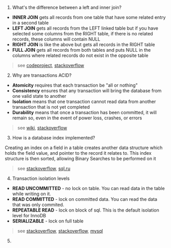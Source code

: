 1. What's the difference between a left and inner join?
  * __INNER JOIN__ gets all records from one table that have some related entry in a second table
  * __LEFT JOIN__ gets all records from the LEFT linked table but if you have selected some columns from the RIGHT table, if there is no related records, these columns will contain NULL
  * __RIGHT JOIN__ is like the above but gets all records in the RIGHT table
  * __FULL JOIN__ gets all records from both tables and puts NULL in the columns where related records do not exist in the opposite table
  
 > see [codeproject](http://www.codeproject.com/Articles/33052/Visual-Representation-of-SQL-Joins), [stackoverflow](http://stackoverflow.com/a/406333)
  
2. Why are transactions ACID?
  * __Atomicity__ requires that each transaction be "all or nothing"
  * __Consistency__ ensures that any transaction will bring the database from one valid state to another
  * __Isolation__ means that one transaction cannot read data from another transaction that is not yet completed
  * __Durability__ means that once a transaction has been committed, it will remain so, even in the event of power loss, crashes, or errors 
  
 > see [wiki](https://en.wikipedia.org/wiki/ACID), [stackoverflow](http://stackoverflow.com/a/3740307)
  
3. How is a database index implemented?
  
  Creating an index on a field in a table creates another data structure which holds the field value, and pointer to the record it relates to. This index structure is then sorted, allowing Binary Searches to be performed on it
  
 > see [stackoverflow](http://stackoverflow.com/a/1130), [sql.ru](http://www.sql.ru/articles/mssql/03013101indexes.shtml)
  
4. Transaction isolation levels
  * __READ UNCOMMITTED__ - no lock on table. You can read data in the table while writing on it. 
  * __READ COMMITTED__ - lock on committed data. You can read the data that was only commited. 
  * __REPEATABLE READ__ - lock on block of sql. This is the default isolation level for InnoDB
  * __SERIALIZABLE__ - lock on full table
  
  > see 
[stackoverflow](http://stackoverflow.com/questions/16162357/transaction-isolation-levels-relation-with-locks-on-table), [stackoverflow](http://stackoverflow.com/questions/4034976/difference-between-read-commit-and-repeatable-read), [mysql](https://dev.mysql.com/doc/refman/5.0/en/set-transaction.html)
  
5. 
